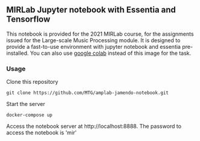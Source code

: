 ## MIRLab Jupyter notebook with Essentia and Tensorflow

This notebook is provided for the 2021 MIRLab course, for the assignments
issued for the Large-scale Music Processing module.
It is designed to provide a fast-to-use environment with jupyter notebook and essentia
pre-installed.
You can also use [google colab](https://colab.research.google.com/) instead of this image for the task.


### Usage

Clone this repository

    git clone https://github.com/MTG/amplab-jamendo-notebook.git

Start the server

    docker-compose up

Access the notebook server at http://localhost:8888. The password to access the notebook is 'mir'
